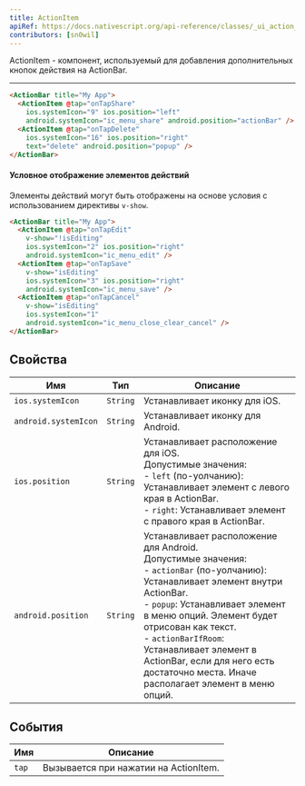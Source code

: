 ```yaml
---
title: ActionItem
apiRef: https://docs.nativescript.org/api-reference/classes/_ui_action_bar_.actionitem
contributors: [sn0wil]
---
```


ActionItem - компонент, используемый для добавления дополнительных кнопок действия на ActionBar.

---

```html
<ActionBar title="My App">
  <ActionItem @tap="onTapShare"
    ios.systemIcon="9" ios.position="left"
    android.systemIcon="ic_menu_share" android.position="actionBar" />
  <ActionItem @tap="onTapDelete"
    ios.systemIcon="16" ios.position="right"
    text="delete" android.position="popup" />
</ActionBar>
```

#### Условное отображение элементов действий

Элементы действий могут быть отображены на основе условия с использованием директивы `v-show`.

```html
<ActionBar title="My App">
  <ActionItem @tap="onTapEdit"
    v-show="!isEditing"
    ios.systemIcon="2" ios.position="right"
    android.systemIcon="ic_menu_edit" />
  <ActionItem @tap="onTapSave"
    v-show="isEditing"
    ios.systemIcon="3" ios.position="right"
    android.systemIcon="ic_menu_save" />
  <ActionItem @tap="onTapCancel"
    v-show="isEditing"
    ios.systemIcon="1"
    android.systemIcon="ic_menu_close_clear_cancel" />
</ActionBar>
```

## Свойства

| Имя | Тип | Описание |
|------|------|-------------|
| `ios.systemIcon` | `String` | Устанавливает иконку для iOS.
| `android.systemIcon` | `String` | Устанавливает иконку для Android.
| `ios.position` | `String` | Устанавливает расположение для iOS.<br>Допустимые значения:<br>- `left` (по-уолчанию): Устанавливает элемент с левого края в ActionBar.<br>- `right`: Устанавливает элемент с правого края в ActionBar.
| `android.position` | `String` | Устанавливает расположение для Android.<br>Допустимые значения:<br>- `actionBar` (по-уолчанию): Устанавливает элемент внутри ActionBar.<br>- `popup`: Устанавливает элемент в меню опций. Элемент будет отрисован как текст.<br>- `actionBarIfRoom`: Устанавливает элемент в ActionBar, если для него есть достаточно места. Иначе располагает элемент в меню опций.

## События

| Имя | Описание |
|------|-------------|
| `tap`| Вызывается при нажатии на ActionItem.
